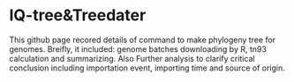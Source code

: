 # IQ-tree&Treedater
This github page recored details of command to make phylogeny tree for genomes. Breifly, it included: genome batches downloading by R, tn93 calculation and summarizing. Also Further analysis to clarify critical conclusion including importation event, importing time and source of origin.  
